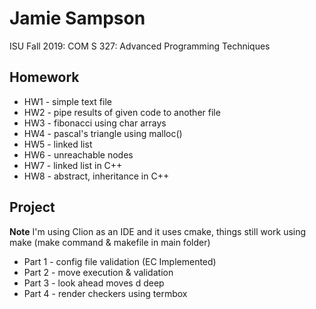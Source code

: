 # Jamie Sampson

ISU Fall 2019: COM S 327: Advanced Programming Techniques

## Homework
* HW1 - simple text file
* HW2 - pipe results of given code to another file
* HW3 - fibonacci using char arrays
* HW4 - pascal's triangle using malloc()
* HW5 - linked list
* HW6 - unreachable nodes
* HW7 - linked list in C++
* HW8 - abstract, inheritance in C++


## Project
**Note** I'm using Clion as an IDE and it uses cmake, things still work
       using make (make command & makefile in main folder)

* Part 1 - config file validation (EC Implemented)
* Part 2 - move execution & validation
* Part 3 - look ahead moves d deep
* Part 4 - render checkers using termbox
